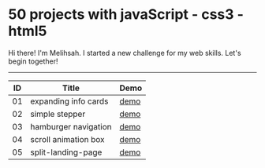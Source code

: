 # 50 projects with javaScript - css3 - html5
Hi there! I'm Melihsah. I started a new challenge for my web skills. Let's begin together!

-----------------------------------------------------------------------------------------------

| ID  | Title         | Demo        |
| ----|---------------|-------------|
| 01  | expanding info cards        | [demo](https://melihsahtulek.github.io/50-projects-with-javaScript/expanding-info-cards/) |
| 02  | simple stepper        | [demo](https://melihsahtulek.github.io/50-projects-with-javaScript/simple-form-stepper/) |
| 03  | hamburger navigation        | [demo](https://melihsahtulek.github.io/50-projects-with-javaScript/hamburger-navigation/) |
| 04  | scroll animation box        | [demo](https://melihsahtulek.github.io/50-projects-with-javaScript/scroll-animation-box/) |
| 05  | split-landing-page        | [demo](https://melihsahtulek.github.io/50-projects-with-javaScript/split-landing-page/) |